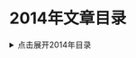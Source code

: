 2014年文章目录
===

<details>
<summary>点击展开2014年目录</summary>


1. **[编程界12个靠谱的5年预测](./5year/5year.md)** 【过时】
1. **[年轻程序员越早知道越好的8个职场建议](./CareerAdvice/CareerAdvice.md)** 【校对ing...】
1. **[CPU空闲时在忙什么](./CPUIdel/CPUIdel.md)**【完成】
1. **[Hadoop的发展开辟了对数据迁移工具的需求](./DataMigration/DataMigration.md)**【废弃】
1. **[G1垃圾收集器入门](./G1/G1.md)**【完成】
1. **[Windows下Git使用入门](./GitHelp/GitHelp.md)**【完成】
1. **[10分钟折腾HBase](./hbase/quickstart.md)**【废弃】
1. **[JDK7-HotSpot启动参数](./HotSpot_VM_Options/HotSpot_VM_Options.md)**【过时】
1. **[内存计算带来可操作的实时智能系统](./InMemoryComputing/InMemoryComputing.md)**【废弃】
1. **[Java框架ForkJoin入门简介](./Java_ForkJoin/Java_ForkJoin.md)**【等待ing...】
1. **[最常用的Java类 Top 100](./Java100Classes/Java100Classes.md)**【完成】
1. **[JavaEE标准很难推销给Spring框架用户](./JavaEEvsSpring/JavaEEvsSpring.md)**【废弃】
1. **[Java Heap dump文件分析工具jhat简介](./jhat/jhat.md)**【完成】
1. **[Common Lisp简介](./Lisp/01_Introduction.md)**【废弃】
1. **[“一劳永逸”地解析 `SHOW SLAVE STATUS` 日志文件和位置](./MySQL_Slow_Log/MySQL_Slow_Log.md)**【完成】
1. **[DOM中的动态NodeList与静态NodeList](./NodeList/NodeList.md)**【完成】
1. **[PL/SQL一天入门基础教程](./PLSQL/plsql_1day.md)**【废弃】
1. **[生产环境线上测试的惨淡人生](./ProductionTesting/ProductionTesting.md)**【完成】
1. **[Promise详解](./Promise/Promise.md)**【完成】
1. **[Redis为何Bigger比Memcached高](./Redis_beats_Memcached/Redis_beats_Memcached.md)**【完成】
1. **[可靠的Windows版Redis-教你怎么解决64位Windows版Redis狂占C盘的问题](./RedisQFork_heapdir/RedisQFork_heapdir.md)**【完成】
1. **[Oracle中 SQL 执行太慢的元凶: OR](./SQL_OR/sql_slow_by_or.md)**【完成】
1. **[Windows下载安装JDK](./Win_JDK7/Win_JDK7.md)**【废弃】


</details>
